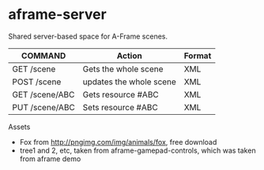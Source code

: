 # aframe-server
Shared server-based space for A-Frame scenes.


COMMAND    | Action                   | Format
-----------|--------------------------|--------
GET /scene | Gets the whole scene     | XML
POST /scene | updates the whole scene | XML
GET /scene/ABC | Gets resource #ABC   | XML
PUT /scene/ABC | Sets resource #ABC   | XML 


Assets
 * Fox from http://pngimg.com/img/animals/fox, free download
 * tree1 and 2, etc, taken from aframe-gamepad-controls, which was taken from aframe demo
